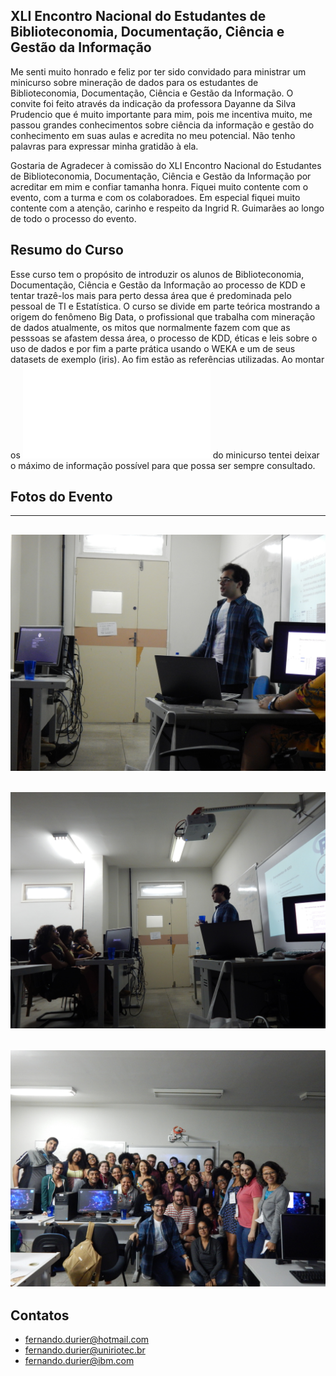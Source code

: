 ## XLI Encontro Nacional do Estudantes de Biblioteconomia, Documentação, Ciência e Gestão da Informação

Me senti muito honrado e feliz por ter sido convidado para ministrar um minicurso sobre mineração de dados para os estudantes de Biblioteconomia, Documentação, Ciência e Gestão da Informação.
O convite foi feito através da indicação da professora Dayanne da Silva Prudencio que é muito importante para mim, pois me incentiva muito, me passou grandes conhecimentos sobre ciência da informação e gestão do conhecimento em suas aulas e acredita no meu potencial. Não tenho palavras para expressar minha gratidão à ela.

Gostaria de Agradecer à comissão do XLI Encontro Nacional do Estudantes de Biblioteconomia, Documentação, Ciência e Gestão da Informação por acreditar em mim e confiar tamanha honra. Fiquei muito contente com o evento, com a turma e com os colaboradoes. Em especial fiquei muito contente com a atenção, carinho e respeito da Ingrid R. Guimarães ao longo de todo o processo do evento.

## Resumo do Curso
Esse curso tem o propósito de introduzir os alunos de Biblioteconomia, Documentação, Ciência e Gestão da Informação ao processo de KDD e tentar trazê-los mais para perto dessa área que é predominada pelo pessoal de TI e Estatística. O curso se divide em parte teórica mostrando a origem do fenômeno Big Data, o profissional que trabalha com mineração de dados atualmente, os mitos que normalmente fazem com que as pesssoas se afastem dessa área, o processo de KDD, éticas e leis sobre o uso de dados e por fim a parte prática usando o WEKA e um de seus datasets de exemplo (iris). Ao fim estão as referências utilizadas.
Ao montar os ![Slides](./Fernando-Durier-Introdução-à-Mineração-de-Dados-Teoria-e-Prática-com-WEKA.pdf) do minicurso tentei deixar o máximo de informação possível para que possa ser sempre consultado.


## Fotos do Evento

-----------------------------
![Foto1](./DSCN2380.JPG)
-----------------------------
![Foto1](./DSCN2383.JPG)
-----------------------------
![Foto1](./DSCN2406.JPG)
-----------------------------

## Contatos
* fernando.durier@hotmail.com
* fernando.durier@uniriotec.br
* fernando.durier@ibm.com

